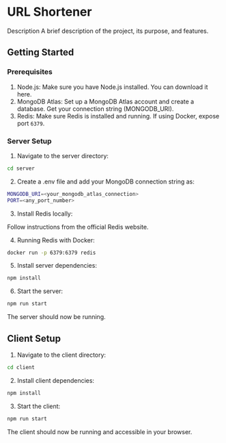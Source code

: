# URL Shortener
Description
A brief description of the project, its purpose, and features.

## Getting Started
### Prerequisites
1. Node.js: Make sure you have Node.js installed. You can download it here.
2. MongoDB Atlas: Set up a MongoDB Atlas account and create a database. Get your connection string (MONGODB_URI).
3. Redis: Make sure Redis is installed and running. If using Docker, expose port ``6379``.

### Server Setup
1. Navigate to the server directory:

```bash
cd server
```
2. Create a .env file and add your MongoDB connection string as:
```bash
MONGODB_URI=<your_mongodb_atlas_connection>
PORT=<any_port_number>
```

3. Install Redis locally:

Follow instructions from the official Redis website.

4. Running Redis with Docker:

```bash
docker run -p 6379:6379 redis
```
5. Install server dependencies:

```bash
npm install
```
6. Start the server:

```bash
npm run start
```
The server should now be running.

## Client Setup
1. Navigate to the client directory:

```bash
cd client
```
2. Install client dependencies:

```bash
npm install
```
3. Start the client:

```bash
npm run start
```
The client should now be running and accessible in your browser.